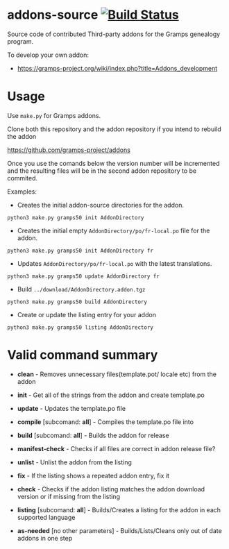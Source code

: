 addons-source [![Build Status](https://travis-ci.org/gramps-project/addons-source.svg?branch=master)](https://travis-ci.org/gramps-project/addons-source)
=============

Source code of contributed Third-party addons for the Gramps genealogy program.

To develop your own addon:

* https://gramps-project.org/wiki/index.php?title=Addons_development

Usage
=====

Use `make.py` for Gramps addons.

Clone both this repository and the addon repository if you intend to rebuild the addon

https://github.com/gramps-project/addons

Once you use the comands below the version number will be incremented and the resulting
files will be in the second addon repository to be commited.

Examples:
* Creates the initial addon-source directories for the addon.
```
python3 make.py gramps50 init AddonDirectory
```

* Creates the initial empty `AddonDirectory/po/fr-local.po` file for the addon.
```
python3 make.py gramps50 init AddonDirectory fr
```

* Updates `AddonDirectory/po/fr-local.po` with the latest translations.
```
python3 make.py gramps50 update AddonDirectory fr
```

* Build `../download/AddonDirectory.addon.tgz`
```
python3 make.py gramps50 build AddonDirectory
```

* Create or update the listing entry for your addon
```
python3 make.py gramps50 listing AddonDirectory
```

Valid command summary
=====================

* **clean** - Removes unnecessary files(template.pot/ locale etc) from the addon

* **init** - Get all of the strings from the addon and create template.po

* **update** - Updates the template.po file

* **compile** [subcomand: **all**] - Compiles the template.po file into 

* **build**  [subcomand: **all**] - Builds the addon for release

* **manifest-check** - Checks if all files are correct in addon release file?

* **unlist** - Unlist the addon from the listing

* **fix**  - If the listing shows a repeated addon entry, fix it

* **check** - Checks if the addon listing matches the addon download version or if missing from the listing

* **listing** [subcomand: **all**] - Builds/Creates a listing for the addon in each supported language

* **as-needed** [no other parameters] - Builds/Lists/Cleans only out of date addons in one step


